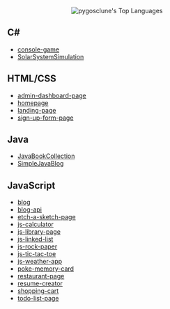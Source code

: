 <p align="center">
  <img src="https://github-readme-stats.vercel.app/api/top-langs/?username=pygosclune&layout=compact&title_color=007bff&text_color=e7e7e7&icon_color=007bff&bg_color=171c28&hide_border=true&langs_count=8" alt="pygosclune's Top Languages" />
</p>

## C#

-   [console-game](https://github.com/pygosclune/console-game)
-   [SolarSystemSimulation](https://github.com/pygosclune/SolarSystemSimulation)

## HTML/CSS

-   [admin-dashboard-page](https://github.com/pygosclune/admin-dashboard-page)
-   [homepage](https://github.com/pygosclune/homepage)
-   [landing-page](https://github.com/pygosclune/landing-page)
-   [sign-up-form-page](https://github.com/pygosclune/sign-up-form-page)

## Java

-   [JavaBookCollection](https://github.com/pygosclune/JavaBookCollection)
-   [SimpleJavaBlog](https://github.com/pygosclune/SimpleJavaBlog)

## JavaScript

-   [blog](https://github.com/pygosclune/blog)
-   [blog-api](https://github.com/pygosclune/blog-api)
-   [etch-a-sketch-page](https://github.com/pygosclune/etch-a-sketch-page)
-   [js-calculator](https://github.com/pygosclune/js-calculator)
-   [js-library-page](https://github.com/pygosclune/js-library-page)
-   [js-linked-list](https://github.com/pygosclune/js-linked-list)
-   [js-rock-paper](https://github.com/pygosclune/js-rock-paper)
-   [js-tic-tac-toe](https://github.com/pygosclune/js-tic-tac-toe)
-   [js-weather-app](https://github.com/pygosclune/js-weather-app)
-   [poke-memory-card](https://github.com/pygosclune/poke-memory-card)
-   [restaurant-page](https://github.com/pygosclune/restaurant-page)
-   [resume-creator](https://github.com/pygosclune/resume-creator)
-   [shopping-cart](https://github.com/pygosclune/shopping-cart)
-   [todo-list-page](https://github.com/pygosclune/todo-list-page)

